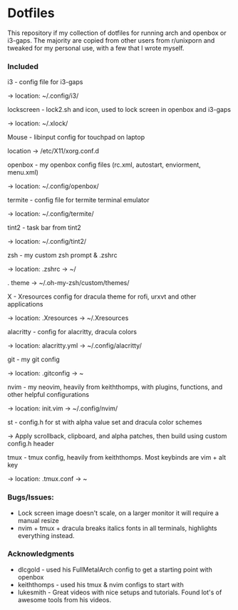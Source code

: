 # Dotfiles

This repository if my collection of dotfiles for running arch and openbox or i3-gaps. The majority are copied from other users from r/unixporn and tweaked for my personal use, with a few that I wrote myself.

### Included

i3 - config file for i3-gaps

-> location: ~/.config/i3/

lockscreen - lock2.sh and icon, used to lock screen in openbox and i3-gaps

-> location: ~/.xlock/

Mouse - libinput config for touchpad on laptop

location -> /etc/X11/xorg.conf.d 

openbox - my openbox config files (rc.xml, autostart, enviorment, menu.xml)

-> location: ~/.config/openbox/

termite - config file for termite terminal emulator

-> location: ~/.config/termite/

tint2 - task bar from tint2

-> location: ~/.config/tint2/

zsh - my custom zsh prompt & .zshrc

-> location: .zshrc -> ~/

.             theme -> ~/.oh-my-zsh/custom/themes/

X - Xresources config for dracula theme for rofi, urxvt and other applications

-> location: .Xresources -> ~/.Xresources

alacritty - config for alacritty, dracula colors

-> location: alacritty.yml -> ~/.config/alacritty/

git - my git config

-> location: .gitconfig -> ~

nvim - my neovim, heavily from keiththomps, with plugins, functions, and other helpful configurations

-> location: init.vim -> ~/.config/nvim/

st - config.h for st with alpha value set and dracula color schemes

-> Apply scrollback, clipboard, and alpha patches, then build using custom config.h header

tmux - tmux config, heavily from keiththomps. Most keybinds are vim + alt key

-> location: .tmux.conf -> ~

### Bugs/Issues:

* Lock screen image doesn't scale, on a larger monitor it will require a manual resize
* nvim + tmux + dracula breaks italics fonts in all terminals, highlights everything instead.

### Acknowledgments

* dlcgold - used his FullMetalArch config to get a starting point with openbox
* keiththomps - used his tmux & nvim configs to start with
* lukesmith - Great videos with nice setups and tutorials. Found lot's of awesome tools from his videos.


